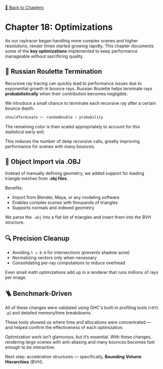 [🔗 Back to Chapters](/README.md#-chapters)

# Chapter 18: Optimizations

As our raytracer began handling more complex scenes and higher resolutions, render times started growing rapidly. This chapter documents some of the **key optimizations** implemented to keep performance manageable without sacrificing quality.


## 🔄 Russian Roulette Termination

Recursive ray tracing can quickly lead to performance issues due to exponential growth in bounce rays. Russian Roulette helps terminate rays **probabilistically** when their contribution becomes negligible.

We introduce a small chance to terminate each recursive ray after a certain bounce depth:

```haskell
shouldTerminate <- randomDouble < probability
```

The remaining color is then scaled appropriately to account for this statistical early exit.

This reduces the number of deep recursive calls, greatly improving performance for scenes with many bounces.


## 🔢 Object Import via .OBJ

Instead of manually defining geometry, we added support for loading triangle meshes from **.obj files**.

Benefits:
- Import from Blender, Maya, or any modeling software
- Enables complex scenes with thousands of triangles
- Supports normals and indexed geometry

We parse the `.obj` into a flat list of triangles and insert them into the BVH structure.


## 🔍 Precision Cleanup

- Avoiding `t = 0.0` for intersections (prevents shadow acne)
- Normalizing vectors only when necessary
- Consolidating per-ray computations to reduce overhead

Even small math optimizations add up in a renderer that runs millions of rays per image.

## 🪜 Benchmark-Driven

All of these changes were validated using GHC's built-in profiling tools (`+RTS -p`) and detailed memory/time breakdowns.

These tools showed us where time and allocations were concentrated — and helped confirm the effectiveness of each optimization.

Optimization work isn’t glamorous, but it’s essential. With these changes, rendering large scenes with anti-aliasing and many bounces becomes fast enough to be interactive.

Next step: acceleration structures — specifically, **Bounding Volume Hierarchies** (BVH).

